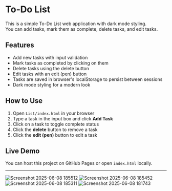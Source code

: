 #  To-Do List

This is a simple To-Do List web application with dark mode styling.  
You can add tasks, mark them as complete, delete tasks, and edit tasks.

## Features

- Add new tasks with input validation  
- Mark tasks as completed by clicking on them  
- Delete tasks using the delete button  
- Edit tasks with an edit (pen) button  
- Tasks are saved in browser's localStorage to persist between sessions  
- Dark mode styling for a modern look

## How to Use

1. Open `List/index.html` in your browser  
2. Type a task in the input box and click **Add Task**  
3. Click on a task to toggle complete status  
4. Click the **delete** button to remove a task  
5. Click the **edit (pen)** button to edit a task


## Live Demo

You can host this project on GitHub Pages or open `index.html` locally.

---
![Screenshot 2025-06-08 185512](https://github.com/user-attachments/assets/98620fd3-8b36-44b1-bdfe-e330e0c5db37)
![Screenshot 2025-06-08 185452](https://github.com/user-attachments/assets/6a97d265-2f06-4675-ac8f-2495ca92e743)
![Screenshot 2025-06-08 185311](https://github.com/user-attachments/assets/ef3eb091-04ce-4b82-a40e-9201121b2d8b)
![Screenshot 2025-06-08 181743](https://github.com/user-attachments/assets/d9b81f35-5506-498b-b0d7-56870a0d901f)


